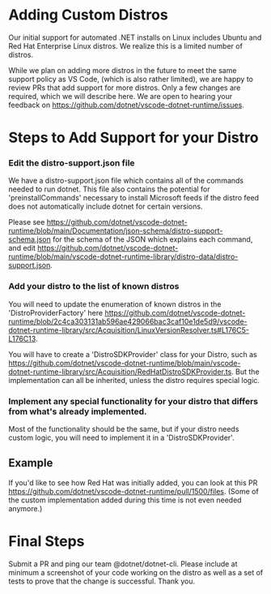# Adding Custom Distros

Our initial support for automated .NET installs on Linux includes Ubuntu and Red Hat Enterprise Linux distros. We realize this is a limited number of distros.


While we plan on adding more distros in the future to meet the same support policy as VS Code, (which is also rather limited), we are happy to review PRs that add support for more distros. Only a few changes are required, which we will describe here. We are open to hearing your feedback on https://github.com/dotnet/vscode-dotnet-runtime/issues.

# Steps to Add Support for your Distro

### Edit the distro-support.json file

We have a distro-support.json file which contains all of the commands needed to run dotnet. This file also contains the potential for 'preinstallCommands' necessary to install Microsoft feeds if the distro feed does not automatically include dotnet for certain versions.

Please see https://github.com/dotnet/vscode-dotnet-runtime/blob/main/Documentation/json-schema/distro-support-schema.json for the schema of the JSON which explains each command, and edit https://github.com/dotnet/vscode-dotnet-runtime/blob/main/vscode-dotnet-runtime-library/distro-data/distro-support.json.

### Add your distro to the list of known distros

You will need to update the enumeration of known distros in the 'DistroProviderFactory' here https://github.com/dotnet/vscode-dotnet-runtime/blob/2c4ca303131ab596ae429066bac3caf10e1de5d9/vscode-dotnet-runtime-library/src/Acquisition/LinuxVersionResolver.ts#L176C5-L176C13.

You will have to create a 'DistroSDKProvider' class for your Distro, such as https://github.com/dotnet/vscode-dotnet-runtime/blob/main/vscode-dotnet-runtime-library/src/Acquisition/RedHatDistroSDKProvider.ts. But the implementation can all be inherited, unless the distro requires special logic.

### Implement any special functionality for your distro that differs from what's already implemented.

Most of the functionality should be the same, but if your distro needs custom logic, you will need to implement it in a 'DistroSDKProvider'.

## Example

If you'd like to see how Red Hat was initially added, you can look at this PR https://github.com/dotnet/vscode-dotnet-runtime/pull/1500/files. (Some of the custom implementation added during this time is not even needed anymore.)

# Final Steps

Submit a PR and ping our team @dotnet/dotnet-cli.
Please include at minimum a screenshot of your code working on the distro as well as a set of tests to prove that the change is successful. Thank you.
